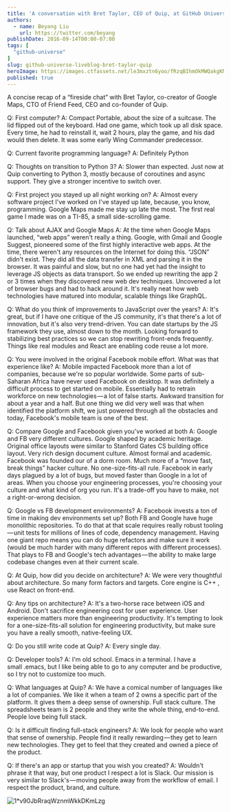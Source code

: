 ```yaml
---
title: 'A conversation with Bret Taylor, CEO of Quip, at GitHub Universe'
authors:
  - name: Beyang Liu
    url: https://twitter.com/beyang
publishDate: 2016-09-14T00:00-07:00
tags: [
  "github-universe"
]
slug: github-universe-liveblog-bret-taylor-quip
heroImage: https://images.ctfassets.net/le3mxztn6yoo/fRzqBIhmOkMWQakgKMcUM/6410e64b54f0002874c9f153dda056b6/1_v90JbRraqWznmWkkDKmLzg.jpeg
published: true
---
```




A concise recap of a “fireside chat” with Bret Taylor, co-creator of Google Maps, CTO of Friend Feed, CEO and co-founder of Quip.


Q: First computer?
A: Compact Portable, about the size of a suitcase. The lid flipped out of the keyboard. Had one game, which took up all disk space. Every time, he had to reinstall it, wait 2 hours, play the game, and his dad would then delete. It was some early Wing Commander predecessor.

Q: Current favorite programming language?
A: Definitely Python

Q: Thoughts on transition to Python 3?
A: Slower than expected. Just now at Quip converting to Python 3, mostly because of coroutines and async support. They give a stronger incentive to switch over.

Q: First project you stayed up all night working on?
A: Almost every software project I've worked on I've stayed up late, because, you know, programming. Google Maps made me stay up late the most. The first real game I made was on a TI-85, a small side-scrolling game.

Q: Talk about AJAX and Google Maps
A: At the time when Google Maps launched, “web apps” weren't really a thing. Google, with Gmail and Google Suggest, pioneered some of the first highly interactive web apps. At the time, there weren't any resources on the Internet for doing this. “JSON” didn't exist. They did all the data transfer in XML and parsing it in the browser. It was painful and slow, but no one had yet had the insight to leverage JS objects as data transport. So we ended up rewriting the app 2 or 3 times when they discovered new web dev techniques. Uncovered a lot of browser bugs and had to hack around it. It's really neat how web technologies have matured into modular, scalable things like GraphQL.

Q: What do you think of improvements to JavaScript over the years?
A: It's great, but if I have one critique of the JS community, it's that there's a lot of innovation, but it's also very trend-driven. You can date startups by the JS framework they use, almost down to the month. Looking forward to stabilizing best practices so we can stop rewriting front-ends frequently. Things like real modules and React are enabling code reuse a lot more.

Q: You were involved in the original Facebook mobile effort. What was that experience like?
A: Mobile impacted Facebook more than a lot of companies, because we're so popular worldwide. Some parts of sub-Saharan Africa have never used Facebook on desktop. It was definitely a difficult process to get started on mobile. Essentially had to retrain workforce on new technologies — a lot of false starts. Awkward transition for about a year and a half. But one thing we did very well was that when identified the platform shift, we just powered through all the obstacles and today, Facebook's mobile team is one of the best.

Q: Compare Google and Facebook given you've worked at both
A: Google and FB very different cultures. Google shaped by academic heritage. Original office layouts were similar to Stanford Gates CS building office layout. Very rich design document culture. Almost formal and academic. Facebook was founded our of a dorm room. Much more of a “move fast, break things” hacker culture. No one-size-fits-all rule. Facebook in early days plagued by a lot of bugs, but moved faster than Google in a lot of areas. When you choose your engineering processes, you're choosing your culture and what kind of org you run. It's a trade-off you have to make, not a right-or-wrong decision.

Q: Google vs FB development environments?
A: Facebook invests a ton of time in making dev environments set up? Both FB and Google have huge monolithic repositories. To do that at that scale requires really robust tooling — unit tests for millions of lines of code, dependency management. Having one giant repo means you can do huge refactors and make sure it work (would be much harder with many different repos with different processes). That plays to FB and Google's tech advantages — the ability to make large codebase changes even at their current scale.

Q: At Quip, how did you decide on architecture?
A: We were very thoughtful about architecture. So many form factors and targets. Core engine is C++ , use React on front-end.

Q: Any tips on architecture?
A: It's a two-horse race between iOS and Android. Don't sacrifice engineering cost for user experience. User experience matters more than engineering productivity. It's tempting to look for a one-size-fits-all solution for engineering productivity, but make sure you have a really smooth, native-feeling UX.

Q: Do you still write code at Quip?
A: Every single day.

Q: Developer tools?
A: I'm old school. Emacs in a terminal. I have a small .emacs, but I like being able to go to any computer and be productive, so I try not to customize too much.

Q: What languages at Quip?
A: We have a comical number of languages like a lot of companies. We like it when a team of 2 owns a specific part of the platform. It gives them a deep sense of ownership. Full stack culture. The spreadsheets team is 2 people and they write the whole thing, end-to-end. People love being full stack.

Q: Is it difficult finding full-stack engineers?
A: We look for people who want that sense of ownership. People find it really rewarding — they get to learn new technologies. They get to feel that they created and owned a piece of the product.

Q: If there's an app or startup that you wish you created?
A: Wouldn't phrase it that way, but one product I respect a lot is Slack. Our mission is very similar to Slack's — moving people away from the workflow of email. I respect the product, brand, and culture.

![1*v90JbRraqWznmWkkDKmLzg](//images.contentful.com/le3mxztn6yoo/fRzqBIhmOkMWQakgKMcUM/6410e64b54f0002874c9f153dda056b6/1_v90JbRraqWznmWkkDKmLzg.jpeg)
